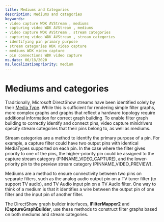 ```yaml
---
title: Mediums and Categories
description: Mediums and categories
keywords:
- video capture WDK AVStream , mediums
- capturing video WDK AVStream , mediums
- video capture WDK AVStream , stream categories
- capturing video WDK AVStream , stream categories
- identifying pin primary purpose
- stream categories WDK video capture
- mediums WDK video capture
- pin connections WDK video capture
ms.date: 06/18/2020
ms.localizationpriority: medium
---
```


# Mediums and categories

Traditionally, Microsoft DirectShow streams have been identified solely by their [Media Type](/previous-versions//ms787271(v=vs.85)). While this is sufficient for rendering simple filter graphs, more complex graphs and graphs that reflect a hardware topology require additional information for correct graph building. To enable filter graph building to correctly identify and connect pins, video capture minidrivers specify stream categories that their pins belong to, as well as mediums.

Stream categories are a method to identify the primary purpose of a pin. For example, a capture filter could have two output pins with identical MediaTypes supported on each pin. In the case where the filter gives priority to one of the pins, the higher-priority pin could be assigned to the capture stream category (PINNAME\_VIDEO\_CAPTURE), and the lower-priority pin to the preview stream category (PINNAME\_VIDEO\_PREVIEW).

Mediums are a method to ensure connectivity between two pins on separate filters, such as the analog audio output pin on a TV tuner filter (to support TV audio), and TV Audio input pin on a TV Audio filter. One way to think of a medium is that it identifies a wire between the output pin of one filter and the input pin of another filter.

The DirectShow graph builder interfaces, **IFilterMapper2** and **ICaptureGraphBuilder**, use these methods to construct filter graphs based on both mediums and stream categories.
